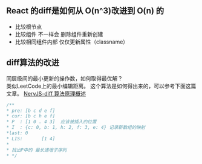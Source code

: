 ## React 的diff是如何从 O(n^3)改进到 O(n) 的
+ 比较根节点
+ 比较组件 不一样会 删除组件重新创建
+ 比较相同组件内部 仅仅更新属性（classname）

## diff算法的改进
同层级间的最小更新的操作数，如何取得最优解？  
类似LeetCode上的最小编辑距离。
这个算法是如何得出来的，可以参考下面这篇文章。
[NervJS-diff 算法原理概述](https://github.com/NervJS/nerv/issues/3)

```js
/**
* pre: [b c d e f]
* cur: [b c h e f]
* P  : [1 0 . 4 3]  应该被插入的位置
* I  : {c: 0, b: 1, h: 2, f: 3, e: 4} 记录新数组的映射
*last: 0
* LIS:       [1 4]
* 
* 找出P中的 最长递增子序列 
* */
```